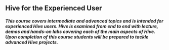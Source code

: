 
## Hive for the Experienced User

##### This course covers intermediate and advanced topics and is intended for experienced Hive users. Hive is examined from end to end with lecture, demos and hands-on labs covering each of the main aspects of Hive. Upon completion of this course students will be prepared to tackle advanced Hive projects.